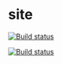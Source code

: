 # site
[![Build status](https://ci.appveyor.com/api/projects/status/12dbrbp7qe3mjuqj?svg=true)](https://ci.appveyor.com/project/fgsoftware1/site)

[![Build status](https://ci.appveyor.com/api/projects/status/12dbrbp7qe3mjuqj/branch/master?svg=true)](https://ci.appveyor.com/project/fgsoftware1/site/branch/master)